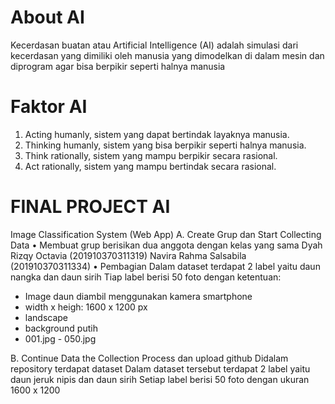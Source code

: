 # About AI
Kecerdasan buatan atau Artificial Intelligence (AI) adalah simulasi dari kecerdasan yang dimiliki oleh manusia yang dimodelkan di dalam mesin dan diprogram agar bisa berpikir seperti halnya manusia
# Faktor AI
1. Acting humanly, sistem yang dapat bertindak layaknya manusia.
2. Thinking humanly, sistem yang bisa berpikir seperti halnya manusia.
3. Think rationally, sistem yang mampu berpikir secara rasional.
4. Act rationally, sistem yang mampu bertindak secara rasional.

# FINAL PROJECT AI
Image Classification System (Web App)
A. Create Grup dan Start Collecting Data
• Membuat grup berisikan dua anggota dengan kelas yang sama
Dyah Rizqy Octavia (201910370311319)
Navira Rahma Salsabila (201910370311334)
• Pembagian 
Dalam dataset terdapat 2 label yaitu daun nangka dan daun sirih
Tiap label berisi 50 foto dengan ketentuan:
- Image daun diambil menggunakan kamera smartphone
- width x heigh: 1600 x 1200 px
- landscape
- background putih
- 001.jpg - 050.jpg

B. Continue Data the Collection Process dan upload github
Didalam repository terdapat dataset
Dalam dataset tersebut terdapat 2 label yaitu daun jeruk nipis dan daun sirih
Setiap label berisi 50 foto dengan ukuran 1600 x 1200

